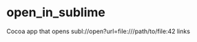 open_in_sublime
===============

Cocoa app that opens subl://open?url=file:///path/to/file:42 links
